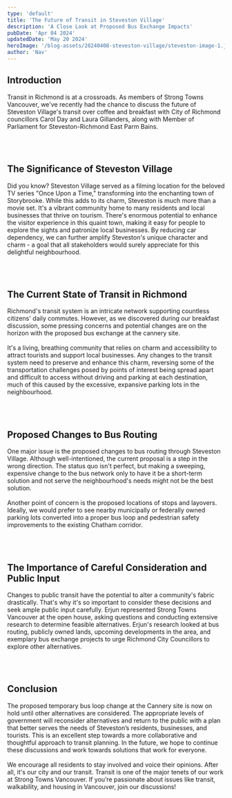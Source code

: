 ```yaml
---
type: 'default'
title: 'The Future of Transit in Steveston Village'
description: 'A Close Look at Proposed Bus Exchange Impacts'
pubDate: 'Apr 04 2024'
updatedDate: 'May 20 2024'
heroImage: '/blog-assets/20240408-steveston-village/steveston-image-1.jpg'
author: 'Nav'
---
```


## Introduction

Transit in Richmond is at a crossroads. As members of Strong Towns Vancouver, we've recently had the chance to discuss the future of Steveston Village's transit over coffee and breakfast with City of Richmond councillors Carol Day and Laura Gillanders, along with Member of Parliament for Steveston-Richmond East Parm Bains.

</br></br>

## The Significance of Steveston Village

Did you know? Steveston Village served as a filming location for the beloved TV series "Once Upon a Time," transforming into the enchanting town of Storybrooke. While this adds to its charm, Steveston is much more than a movie set. It's a vibrant community home to many residents and local businesses that thrive on tourism. There's enormous potential to enhance the visitor experience in this quaint town, making it easy for people to explore the sights and patronize local businesses. By reducing car dependency, we can further amplify Steveston's unique character and charm - a goal that all stakeholders would surely appreciate for this delightful neighbourhood.

</br></br>

## The Current State of Transit in Richmond

Richmond's transit system is an intricate network supporting countless citizens' daily commutes. However, as we discovered during our breakfast discussion, some pressing concerns and potential changes are on the horizon with the proposed bus exchange at the cannery site.
</br></br>
It's a living, breathing community that relies on charm and accessibility to attract tourists and support local businesses. Any changes to the transit system need to preserve and enhance this charm, reversing some of the transportation challenges posed by points of interest being spread apart and difficult to access without driving and parking at each destination, much of this caused by the excessive, expansive parking lots in the neighbourhood.

</br></br>

## Proposed Changes to Bus Routing

One major issue is the proposed changes to bus routing through Steveston Village. Although well-intentioned, the current proposal is a step in the wrong direction. The status quo isn't perfect, but making a sweeping, expensive change to the bus network only to have it be a short-term solution and not serve the neighbourhood's needs might not be the best solution.
</br></br>
Another point of concern is the proposed locations of stops and layovers. Ideally, we would prefer to see nearby municipally or federally owned parking lots converted into a proper bus loop and pedestrian safety improvements to the existing Chatham corridor.

</br></br>

## The Importance of Careful Consideration and Public Input

Changes to public transit have the potential to alter a community's fabric drastically. That's why it's so important to consider these decisions and seek ample public input carefully. Erjun represented Strong Towns Vancouver at the open house, asking questions and conducting extensive research to determine feasible alternatives. Erjun's research looked at bus routing, publicly owned lands, upcoming developments in the area, and exemplary bus exchange projects to urge Richmond City Councillors to explore other alternatives.

</br></br>

## Conclusion

The proposed temporary bus loop change at the Cannery site is now on hold until other alternatives are considered. The appropriate levels of government will reconsider alternatives and return to the public with a plan that better serves the needs of Steveston’s residents, businesses, and tourists. This is an excellent step towards a more collaborative and thoughtful approach to transit planning. In the future, we hope to continue these discussions and work towards solutions that work for everyone.
</br></br>
We encourage all residents to stay involved and voice their opinions. After all, it's our city and our transit. Transit is one of the major tenets of our work at Strong Towns Vancouver. If you’re passionate about issues like transit, walkability, and housing in Vancouver, join our discussions!

</br>
